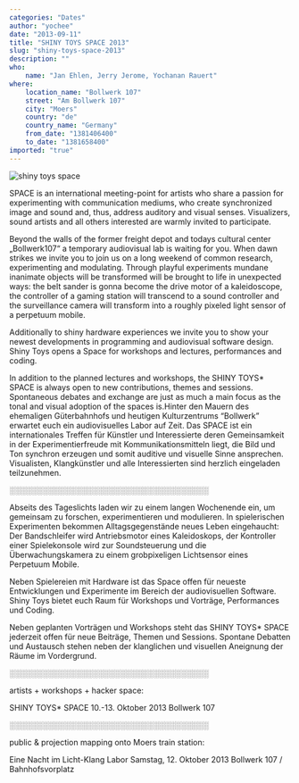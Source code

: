 ```yaml
---
categories: "Dates"
author: "yochee"
date: "2013-09-11"
title: "SHINY TOYS SPACE 2013"
slug: "shiny-toys-space-2013"
description: ""
who: 
    name: "Jan Ehlen, Jerry Jerome, Yochanan Rauert"
where: 
    location_name: "Bollwerk 107"
    street: "Am Bollwerk 107"
    city: "Moers"
    country: "de"
    country_name: "Germany"
    from_date: "1381406400"
    to_date: "1381658400"
imported: "true"
---
```



![shiny toys space](shinytoysspace2013.jpg) 

SPACE is an international meeting-point for artists who share a passion for experimenting with communication mediums, who create synchronized image and sound and, thus, address auditory and visual senses. Visualizers, sound artists and all others interested are warmly invited to participate.


Beyond the walls of the former freight depot and todays cultural center „Bollwerk107“ a temporary audiovisual lab is waiting for you. When dawn strikes we invite you to join us on a long weekend of common research, experimenting and modulating. Through playful experiments mundane inanimate objects will be transformed will be brought to life in unexpected ways: the belt sander is gonna become the drive motor of a kaleidoscope, the controller of a gaming station will transcend to a sound controller and the surveillance camera will transform into a roughly pixeled light sensor of a perpetuum mobile.

Additionally to shiny hardware experiences we invite you to show your newest developments in programming and audiovisual software design. Shiny Toys opens a Space for workshops and lectures, performances and coding.

In addition to the planned lectures and workshops, the SHINY TOYS* SPACE is always open to new contributions, themes and sessions. Spontaneous debates and exchange are just as much a main focus as the tonal and visual adoption of the spaces is.Hinter den Mauern des ehemaligen Güterbahnhofs und heutigen Kulturzentrums “Bollwerk” erwartet euch ein audiovisuelles Labor auf Zeit. Das SPACE ist ein internationales Treffen für Künstler und Interessierte deren Gemeinsamkeit in der Experimentierfreude mit Kommunikationsmitteln liegt, die Bild und Ton synchron erzeugen und somit auditive und visuelle Sinne ansprechen. Visualisten, Klangkünstler und alle Interessierten sind herzlich eingeladen teilzunehmen.

░░░░░░░░░░░░░░░░░░░░░░░░░░░░░░░░░░░░

Abseits des Tageslichts laden wir zu einem langen Wochenende ein, um gemeinsam zu forschen, experimentieren und modulieren. In spielerischen Experimenten bekommen Alltagsgegenstände neues Leben eingehaucht: Der Bandschleifer wird Antriebsmotor eines Kaleidoskops, der Kontroller einer Spielekonsole wird zur Soundsteuerung und die Überwachungskamera zu einem grobpixeligen Lichtsensor eines Perpetuum Mobile.

Neben Spielereien mit Hardware ist das Space offen für neueste Entwicklungen und Experimente im Bereich der audiovisuellen Software. Shiny Toys bietet euch Raum für Workshops und Vorträge, Performances und Coding.

Neben geplanten Vorträgen und Workshops steht das SHINY TOYS* SPACE jederzeit offen für neue Beiträge, Themen und Sessions. Spontane Debatten und Austausch stehen neben der klanglichen und visuellen Aneignung der Räume im Vordergrund.


░░░░░░░░░░░░░░░░░░░░░░░░░░░░░░░░░░░░

artists + workshops + hacker space:

SHINY TOYS* SPACE
10.-13. Oktober 2013
Bollwerk 107


░░░░░░░░░░░░░░░░░░░░░░░░░░░░░░░░░░░░

public & projection mapping onto Moers train station:

Eine Nacht im Licht-Klang Labor
Samstag, 12. Oktober 2013
Bollwerk 107 / Bahnhofsvorplatz